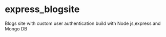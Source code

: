 # express_blogsite
Blogs site with custom user authentication build with Node js,express and Mongo DB
